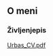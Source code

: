 ## O meni

### Življenjepis

[Urbas_CV.pdf](https://github.com/Sabru-soru/Sabru.github.io/files/8784633/Urbas_CV.pdf)
